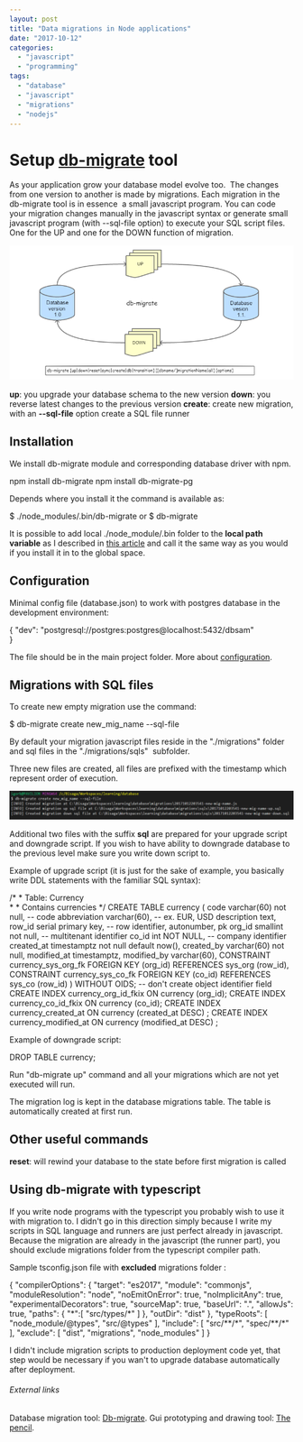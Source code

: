 ```yaml
---
layout: post
title: "Data migrations in Node applications"
date: "2017-10-12"
categories: 
  - "javascript"
  - "programming"
tags: 
  - "database"
  - "javascript"
  - "migrations"
  - "nodejs"
---
```


# Setup [db-migrate](https://db-migrate.readthedocs.io/en/latest/) tool

As your application grow your database model evolve too.  The changes from one version to another is made by migrations. Each migration in the db-migrate tool is in essence  a small javascript program. You can code your migration changes manually in the javascript syntax or generate small javascript program (with --sql-file option) to execute your SQL script files. One for the UP and one for the DOWN function of migration.

[![](images/dbmigrate.png)](http://bisaga.com/blog/wp-content/uploads/2017/10/dbmigrate.png)

**up**: you upgrade your database schema to the new version **down**: you reverse latest changes to the previous version **create**: create new migration, with an **\--sql-file** option create a SQL file runner

## Installation

We install db-migrate module and corresponding database driver with npm.

npm install db-migrate
npm install db-migrate-pg

Depends where you install it the command is available as:

$ ./node\_modules/.bin/db-migrate
or
$ db-migrate

It is possible to add local ./node\_module/.bin folder to the **local path variable** as I described in [this article](http://bisaga.com/blog/programming/setting-up-the-environment-for-nodejs-and-typescript/#git-bash-setup) and call it the same way as you would if you install it in to the global space.

## Configuration

Minimal config file (database.json) to work with postgres database in the development environment:

{
  "dev": "postgresql://postgres:postgres@localhost:5432/dbsam"  
}

The file should be in the main project folder. More about [configuration](https://db-migrate.readthedocs.io/en/latest/Getting%20Started/configuration/).

## Migrations with SQL files

To create new empty migration use the command:

$ db-migrate create new\_mig\_name --sql-file

By default your migration javascript files reside in the "./migrations" folder and sql files in the "./migrations/sqls"  subfolder.

Three new files are created, all files are prefixed with the timestamp which represent order of execution.

[![](images/2017-10-12-22_37_52-currency.ts-database-Visual-Studio-Code.png)](http://bisaga.com/blog/wp-content/uploads/2017/10/2017-10-12-22_37_52-currency.ts-database-Visual-Studio-Code.png)

Additional two files with the suffix **sql** are prepared for your upgrade script and downgrade script. If you wish to have ability to downgrade database to the previous level make sure you write down script to.

Example of upgrade script (it is just for the sake of example, you basically write DDL statements with the familiar SQL syntax):

/\*
\* Table: Currency  
\*
\* Contains currencies 
\*/
CREATE TABLE currency (
	code                varchar(60) not null,               -- code 
	abbreviation        varchar(60),						-- ex. EUR, USD
	description         text,								
	row\_id              serial primary key,                 -- row identifier, autonumber, pk 
	org\_id				smallint not null,					-- multitenant identifier 
	co\_id				int NOT NULL,						-- company identifier  
	created\_at          timestamptz not null default now(),
	created\_by          varchar(60) not null,
	modified\_at         timestamptz,
	modified\_by         varchar(60),
	CONSTRAINT currency\_sys\_org\_fk FOREIGN KEY (org\_id) REFERENCES sys\_org (row\_id),
	CONSTRAINT currency\_sys\_co\_fk FOREIGN KEY (co\_id) REFERENCES sys\_co (row\_id)
) WITHOUT OIDS;                                               -- don't create object identifier field 
CREATE INDEX currency\_org\_id\_fkix ON currency (org\_id);
CREATE INDEX currency\_co\_id\_fkix ON currency (co\_id);
CREATE INDEX currency\_created\_at ON currency (created\_at DESC) ;
CREATE INDEX currency\_modified\_at ON currency (modified\_at DESC) ;

Example of downgrade script:

DROP TABLE currency;

Run "db-migrate up" command and all your migrations which are not yet executed will run.

The migration log is kept in the database migrations table. The table is automatically created at first run.

## Other useful commands

**reset**: will rewind your database to the state before first migration is called

## Using db-migrate with typescript

If you write node programs with the typescript you probably wish to use it with migration to. I didn't go in this direction simply because I write my scripts in SQL language and runners are just perfect already in javascript. Because the migration are already in the javascript (the runner part), you should exclude migrations folder from the typescript compiler path.

Sample tsconfig.json file with **excluded** migrations folder :

{
    "compilerOptions": {
        "target": "es2017",
        "module": "commonjs",
        "moduleResolution": "node",
        "noEmitOnError": true,
        "noImplicitAny": true,
        "experimentalDecorators": true,
        "sourceMap": true,
        "baseUrl": ".",
        "allowJs": true,
        "paths": {
            "\*":\[ 
                "src/types/\*"
            \]
        },
        "outDir": "dist"
    },
    "typeRoots": \[
        "node\_module/@types",
        "src/@types"
    \],
    "include": \[
        "src/\*\*/\*",
        "spec/\*\*/\*"    
    \],
    "exclude": \[
        "dist",
        "migrations",
        "node\_modules"
    \]
}

I didn't include migration scripts to production deployment code yet, that step would be necessary if you wan't to upgrade database automatically after deployment.

###### External links

Database migration tool: [Db-migrate](https://db-migrate.readthedocs.io/en/latest/). Gui prototyping and drawing tool: [The pencil](http://pencil.evolus.vn/).
